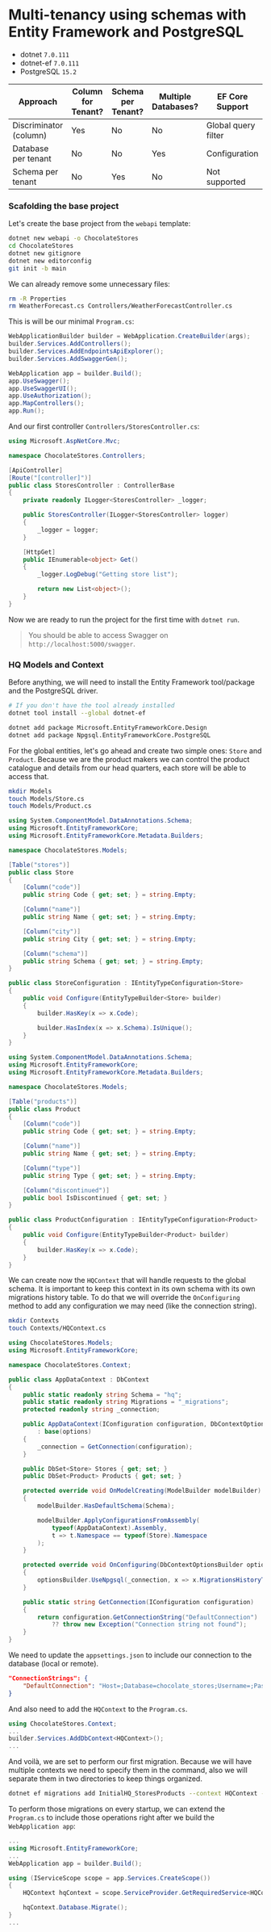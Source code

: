 # Multi-tenancy using schemas with Entity Framework and PostgreSQL

* dotnet    `7.0.111`
* dotnet-ef     `7.0.111`
* PostgreSQL    `15.2`

| Approach| Column for Tenant?|Schema per Tenant?|Multiple Databases?|EF Core Support|
|---|---|---|---|---|
|Discriminator (column)|Yes|No|No|Global query filter|
|Database per tenant|No|No|Yes|Configuration|
|Schema per tenant|No|Yes|No|Not supported|

### Scafolding the base project

Let's create the base project from the `webapi` template:

```bash
dotnet new webapi -o ChocolateStores
cd ChocolateStores
dotnet new gitignore
dotnet new editorconfig
git init -b main
```

We can already remove some unnecessary files:

```bash
rm -R Properties
rm WeatherForecast.cs Controllers/WeatherForecastController.cs
```

This is will be our minimal `Program.cs`:

```cs
WebApplicationBuilder builder = WebApplication.CreateBuilder(args);
builder.Services.AddControllers();
builder.Services.AddEndpointsApiExplorer();
builder.Services.AddSwaggerGen();

WebApplication app = builder.Build();
app.UseSwagger();
app.UseSwaggerUI();
app.UseAuthorization();
app.MapControllers();
app.Run();
```

And our first controller `Controllers/StoresController.cs`:

```cs
using Microsoft.AspNetCore.Mvc;

namespace ChocolateStores.Controllers;

[ApiController]
[Route("[controller]")]
public class StoresController : ControllerBase
{
    private readonly ILogger<StoresController> _logger;

    public StoresController(ILogger<StoresController> logger)
    {
        _logger = logger;
    }

    [HttpGet]
    public IEnumerable<object> Get()
    {
        _logger.LogDebug("Getting store list");

        return new List<object>();
    }
}
```

Now we are ready to run the project for the first time with `dotnet run`.

> You should be able to access Swagger on `http://localhost:5000/swagger`.

### HQ Models and Context

Before anything, we will need to install the Entity Framework tool/package and the PostgreSQL driver.

```bash
# If you don't have the tool already installed
dotnet tool install --global dotnet-ef

dotnet add package Microsoft.EntityFrameworkCore.Design
dotnet add package Npgsql.EntityFrameworkCore.PostgreSQL
```

For the global entities, let's go ahead and create two simple ones: `Store` and `Product`. Because we are the product makers we can control the product catalogue and details from our head quarters, each store will be able to access that.

```bash
mkdir Models
touch Models/Store.cs
touch Models/Product.cs
```

```cs
using System.ComponentModel.DataAnnotations.Schema;
using Microsoft.EntityFrameworkCore;
using Microsoft.EntityFrameworkCore.Metadata.Builders;

namespace ChocolateStores.Models;

[Table("stores")]
public class Store
{
    [Column("code")]
    public string Code { get; set; } = string.Empty;

    [Column("name")]
    public string Name { get; set; } = string.Empty;

    [Column("city")]
    public string City { get; set; } = string.Empty;

    [Column("schema")]
    public string Schema { get; set; } = string.Empty;
}

public class StoreConfiguration : IEntityTypeConfiguration<Store>
{
    public void Configure(EntityTypeBuilder<Store> builder)
    {
        builder.HasKey(x => x.Code);

        builder.HasIndex(x => x.Schema).IsUnique();
    }
}
```

```cs
using System.ComponentModel.DataAnnotations.Schema;
using Microsoft.EntityFrameworkCore;
using Microsoft.EntityFrameworkCore.Metadata.Builders;

namespace ChocolateStores.Models;

[Table("products")]
public class Product
{
    [Column("code")]
    public string Code { get; set; } = string.Empty;

    [Column("name")]
    public string Name { get; set; } = string.Empty;

    [Column("type")]
    public string Type { get; set; } = string.Empty;

    [Column("discontinued")]
    public bool IsDiscontinued { get; set; }
}

public class ProductConfiguration : IEntityTypeConfiguration<Product>
{
    public void Configure(EntityTypeBuilder<Product> builder)
    {
        builder.HasKey(x => x.Code);
    }
}
```
We can create now the `HQContext` that will handle requests to the global schema. It is important to keep this context in its own schema with its own migrations history table. To do that we will override the `OnConfiguring` method to add any configuration we may need (like the connection string).

```bash
mkdir Contexts
touch Contexts/HQContext.cs
```

```cs
using ChocolateStores.Models;
using Microsoft.EntityFrameworkCore;

namespace ChocolateStores.Context;

public class AppDataContext : DbContext
{
    public static readonly string Schema = "hq";
    public static readonly string Migrations = "_migrations";
    protected readonly string _connection;

    public AppDataContext(IConfiguration configuration, DbContextOptions<AppDataContext> options)
        : base(options)
    {
        _connection = GetConnection(configuration);
    }

    public DbSet<Store> Stores { get; set; }
    public DbSet<Product> Products { get; set; }

    protected override void OnModelCreating(ModelBuilder modelBuilder)
    {
        modelBuilder.HasDefaultSchema(Schema);

        modelBuilder.ApplyConfigurationsFromAssembly(
            typeof(AppDataContext).Assembly,
            t => t.Namespace == typeof(Store).Namespace
        );
    }

    protected override void OnConfiguring(DbContextOptionsBuilder optionsBuilder)
    {
        optionsBuilder.UseNpgsql(_connection, x => x.MigrationsHistoryTable(Migrations, Schema));
    }

    public static string GetConnection(IConfiguration configuration)
    {
        return configuration.GetConnectionString("DefaultConnection")
            ?? throw new Exception("Connection string not found");
    }
}
```

We need to update the `appsettings.json` to include our connection to the database (local or remote).

```json
"ConnectionStrings": {
    "DefaultConnection": "Host=;Database=chocolate_stores;Username=;Password="
}
```

And also need to add the `HQContext` to the `Program.cs`.

```cs
using ChocolateStores.Context;
...
builder.Services.AddDbContext<HQContext>();
...
```

And voilà, we are set to perform our first migration. Because we will have multiple contexts we need to specify them in the command, also we will separate them in two directories to keep things organized.

```bash
dotnet ef migrations add InitialHQ_StoresProducts --context HQContext --output-dir Migrations/HQ
```

To perform those migrations on every startup, we can extend the `Program.cs` to include those operations right after we build the `WebApplication app`:

```cs
...
using Microsoft.EntityFrameworkCore;
...
WebApplication app = builder.Build();

using (IServiceScope scope = app.Services.CreateScope())
{
    HQContext hqContext = scope.ServiceProvider.GetRequiredService<HQContext>();

    hqContext.Database.Migrate();
}
...
```
